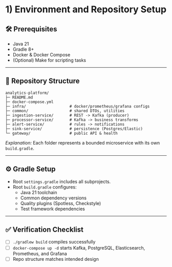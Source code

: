 # 1) Environment and Repository Setup

## 🛠 Prerequisites
- Java 21
- Gradle 8+
- Docker & Docker Compose
- (Optional) Make for scripting tasks

---

## 📂 Repository Structure
```
analytics-platform/
├─ README.md
├─ docker-compose.yml
├─ infra/                   # docker/prometheus/grafana configs
├─ common/                  # shared DTOs, utilities
├─ ingestion-service/       # REST -> Kafka (producer)
├─ processor-service/       # Kafka -> business transforms
├─ alert-service/           # rules -> notifications
├─ sink-service/            # persistence (Postgres/Elastic)
└─ gateway/                 # public API & health
```

*Explanation:* Each folder represents a bounded microservice with its own `build.gradle`.

---

## ⚙️ Gradle Setup
- Root `settings.gradle` includes all subprojects.
- Root `build.gradle` configures:
  - Java 21 toolchain
  - Common dependency versions
  - Quality plugins (Spotless, Checkstyle)
  - Test framework dependencies

---

## ✅ Verification Checklist
- [ ] `./gradlew build` compiles successfully
- [ ] `docker-compose up -d` starts Kafka, PostgreSQL, Elasticsearch, Prometheus, and Grafana
- [ ] Repo structure matches intended design
